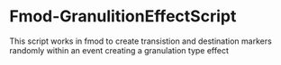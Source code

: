 # Fmod-GranulitionEffectScript

This script works in fmod to create transistion and destination markers randomly within an event creating a granulation type effect
